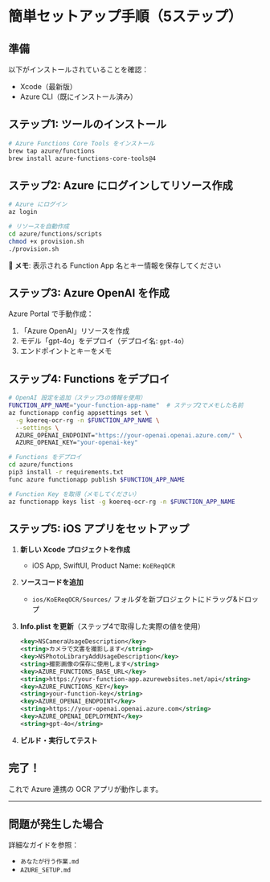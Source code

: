# 簡単セットアップ手順（5ステップ）

## 準備
以下がインストールされていることを確認：
- Xcode（最新版）
- Azure CLI（既にインストール済み）

## ステップ1: ツールのインストール
```bash
# Azure Functions Core Tools をインストール
brew tap azure/functions
brew install azure-functions-core-tools@4
```

## ステップ2: Azure にログインしてリソース作成
```bash
# Azure にログイン
az login

# リソースを自動作成
cd azure/functions/scripts
chmod +x provision.sh
./provision.sh
```
**📝 メモ**: 表示される Function App 名とキー情報を保存してください

## ステップ3: Azure OpenAI を作成
Azure Portal で手動作成：
1. 「Azure OpenAI」リソースを作成
2. モデル「gpt-4o」をデプロイ（デプロイ名: `gpt-4o`）
3. エンドポイントとキーをメモ

## ステップ4: Functions をデプロイ
```bash
# OpenAI 設定を追加（ステップ3の情報を使用）
FUNCTION_APP_NAME="your-function-app-name"  # ステップ2でメモした名前
az functionapp config appsettings set \
  -g koereq-ocr-rg -n $FUNCTION_APP_NAME \
  --settings \
  AZURE_OPENAI_ENDPOINT="https://your-openai.openai.azure.com/" \
  AZURE_OPENAI_KEY="your-openai-key"

# Functions をデプロイ
cd azure/functions
pip3 install -r requirements.txt
func azure functionapp publish $FUNCTION_APP_NAME

# Function Key を取得（メモしてください）
az functionapp keys list -g koereq-ocr-rg -n $FUNCTION_APP_NAME
```

## ステップ5: iOS アプリをセットアップ
1. **新しい Xcode プロジェクトを作成**
   - iOS App, SwiftUI, Product Name: `KoEReqOCR`

2. **ソースコードを追加**
   - `ios/KoEReqOCR/Sources/` フォルダを新プロジェクトにドラッグ&ドロップ

3. **Info.plist を更新**（ステップ4で取得した実際の値を使用）
   ```xml
   <key>NSCameraUsageDescription</key>
   <string>カメラで文書を撮影します</string>
   <key>NSPhotoLibraryAddUsageDescription</key>
   <string>撮影画像の保存に使用します</string>
   <key>AZURE_FUNCTIONS_BASE_URL</key>
   <string>https://your-function-app.azurewebsites.net/api</string>
   <key>AZURE_FUNCTIONS_KEY</key>
   <string>your-function-key</string>
   <key>AZURE_OPENAI_ENDPOINT</key>
   <string>https://your-openai.openai.azure.com</string>
   <key>AZURE_OPENAI_DEPLOYMENT</key>
   <string>gpt-4o</string>
   ```

4. **ビルド・実行してテスト**

## 完了！
これで Azure 連携の OCR アプリが動作します。

---

## 問題が発生した場合
詳細なガイドを参照：
- `あなたが行う作業.md`
- `AZURE_SETUP.md`